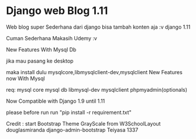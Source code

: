 # Django web Blog 1.11
Web blog super Sederhana dari django bisa tambah konten aja :v django 1.11


Cuman Sederhana Makasih Udemy :v 

New Features With Mysql Db 

jika mau pasang ke desktop 

maka install dulu mysqlcore,libmysqlclient-dev,mysqlclient
New Features now With Mysql

req: mysql core
     mysql db 
     libmysql-dev
     mysqlclient
     phpmyadmin(optionals)

Now Compatible with Django 1.9 until 1.11

please before run 
run "pip install -r requirement.txt"

Credit :
start Bootstrap Theme GrayScale from W3SchoolLayout
douglasmiranda
django-admin-bootstrap
Teiyasa 1337
